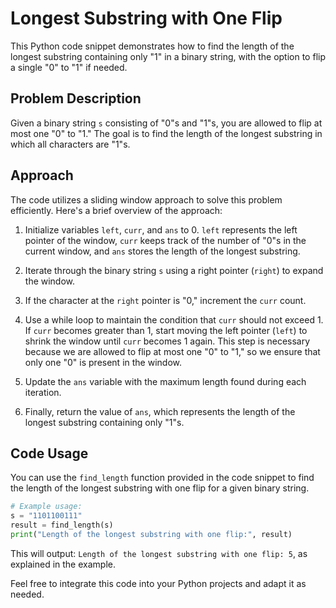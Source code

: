 # Longest Substring with One Flip

This Python code snippet demonstrates how to find the length of the longest substring containing only "1" in a binary string, with the option to flip a single "0" to "1" if needed.

## Problem Description

Given a binary string `s` consisting of "0"s and "1"s, you are allowed to flip at most one "0" to "1." The goal is to find the length of the longest substring in which all characters are "1"s.

## Approach

The code utilizes a sliding window approach to solve this problem efficiently. Here's a brief overview of the approach:

1. Initialize variables `left`, `curr`, and `ans` to 0. `left` represents the left pointer of the window, `curr` keeps track of the number of "0"s in the current window, and `ans` stores the length of the longest substring.

2. Iterate through the binary string `s` using a right pointer (`right`) to expand the window.

3. If the character at the `right` pointer is "0," increment the `curr` count.

4. Use a while loop to maintain the condition that `curr` should not exceed 1. If `curr` becomes greater than 1, start moving the left pointer (`left`) to shrink the window until `curr` becomes 1 again. This step is necessary because we are allowed to flip at most one "0" to "1," so we ensure that only one "0" is present in the window.

5. Update the `ans` variable with the maximum length found during each iteration.

6. Finally, return the value of `ans`, which represents the length of the longest substring containing only "1"s.

## Code Usage

You can use the `find_length` function provided in the code snippet to find the length of the longest substring with one flip for a given binary string.

```python
# Example usage:
s = "1101100111"
result = find_length(s)
print("Length of the longest substring with one flip:", result)
```

This will output: `Length of the longest substring with one flip: 5`, as explained in the example.

Feel free to integrate this code into your Python projects and adapt it as needed.